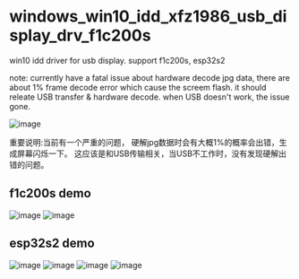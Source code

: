 # windows_win10_idd_xfz1986_usb_display_drv_f1c200s
win10 idd driver for usb display. support f1c200s, esp32s2

note: currently have a fatal issue about hardware decode jpg data, there are about 1% frame decode error which cause the screem flash.
it should releate USB transfer & hardware decode.  when USB doesn't work, the issue gone.

![image](https://github.com/chuanjinpang/windows_win10_idd_xfz1986_usb_display_drv_f1c200s/tree/master/demo/decode_err.jpg)

重要说明:当前有一个严重的问题， 硬解jpg数据时会有大概1%的概率会出错，生成屏幕闪烁一下。
这应该是和USB传输相关，当USB不工作时，没有发现硬解出错的问题。

## f1c200s demo
![image](https://github.com/chuanjinpang/windows_win10_idd_xfz1986_usb_display_drv_f1c200s/tree/master/demo/desktop1.jpg)
![image](https://github.com/chuanjinpang/windows_win10_idd_xfz1986_usb_display_drv_f1c200s/tree/master/demo/logon.jpg)

## esp32s2 demo
![image](https://github.com/chuanjinpang/win10_idd_xfz1986_usb_graphic_driver_display/blob/main/demo/all.jpg)
![image](https://github.com/chuanjinpang/win10_idd_xfz1986_usb_graphic_driver_display/blob/main/demo/esp32s2.jpg)
![image](https://github.com/chuanjinpang/win10_idd_xfz1986_usb_graphic_driver_display/blob/main/demo/drv.png)
![image](https://github.com/chuanjinpang/win10_idd_xfz1986_usb_graphic_driver_display/blob/main/demo/setting.png)
